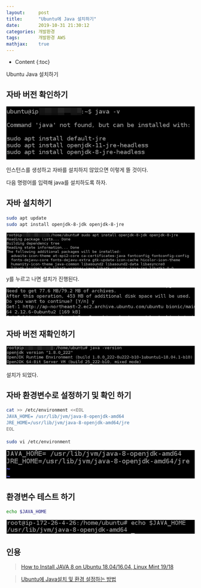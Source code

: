 ```yaml
---
layout:     post
title:      "Ubuntu에 Java 설치하기"
date:       2019-10-31 21:30:12
categories: 개발환경
tags:       개발환경 AWS
mathjax:    true
---
```


* Content
{:toc}

Ubuntu Java 설치하기



## 자바 버전 확인하기

![](/img-in-posts/Ubuntu에-java-설치하기-1.png)

인스턴스를 생성하고 자바를 설치하지 않았으면 이렇게 뜰 것이다.

다음 명령어를 입력해 java를 설치하도록 하자.

## 자바 설치하기

```bash
sudo apt update
sudo apt install openjdk-8-jdk openjdk-8-jre
```

![](/img-in-posts/Ubuntu에-Java-설치하기-2.png)

y를 누르고 나면 설치가 진행된다.

![](/img-in-posts/Ubuntu에-Java-설치하기-3.png)

## 자바 버전 재확인하기

![](/img-in-posts/Ubuntu에-Java-설치하기-4.png)

설치가 되었다.

## 자바 환경변수로 설정하기 및 확인 하기

```bash
cat >> /etc/environment <<EOL
JAVA_HOME= /usr/lib/jvm/java-8-openjdk-amd64
JRE_HOME=/usr/lib/jvm/java-8-openjdk-amd64/jre
EOL

sudo vi /etc/environment
```

![](/img-in-posts/Ubuntu에-Java-설치하기-5.png)

## 환경변수 테스트 하기

```bash
echo $JAVA_HOME
```

![](/img-in-posts/Ubuntu에-Java-설치하기-6.png)


## 인용

> [How to Install JAVA 8 on Ubuntu 18.04/16.04, Linux Mint 19/18](https://tecadmin.net/install-oracle-java-8-ubuntu-via-ppa/)

> [Ubuntu에 Java설치 및 환경 설정하는 방법](https://ourcstory.tistory.com/129)

